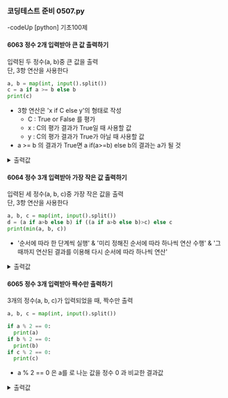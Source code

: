 ### 코딩테스트 준비 0507.py

-codeUp [python] 기초100제

#### 6063 정수 2개 입력받아 큰 값 출력하기
입력된 두 정수(a, b)중 큰 값을 출력<br>
단, 3항 연산을 사용한다
```py
a, b = map(int, input().split())
c = a if a >= b else b
print(c)
```
* 3항 연산은 'x if C else y'의 형태로 작성
  - C : True or False 를 평가
  - x : C의 평가 결과가 True일 때 사용할 값
  - y : C의 평가 결과가 True가 아닐 때 사용할 값
* a >= b 의 결과가 True면 a if(a>=b) else b의 결과는 a가 될 것
<details><summary>출력값</summary>
  입력값 : 5 10
  
  ```py
  10
  ```
  
  </details>

#### 6064 정수 3개 입력받아 가장 작은 값 출력하기
입력된 세 정수(a, b, c)중 가장 작은 값을 출력<br>
단, 3항 연산을 사용한다
```py
a, b, c = map(int, input().split())
d = (a if a>b else b) if ((a if a>b else b)>c) else c
print(min(a, b, c))
```
* '순서에 따라 한 단계씩 실행' & '미리 정해진 순서에 따라 하나씩 연산 수행' & '그 때까지 연산된 결과를 이용해 다시 순서에 따라 하나씩 연산'
<details><summary>출력값</summary>
  입력값 : 3 5 7
  
  ```py
  3
  ```
  
  </details>
  
#### 6065 정수 3개 입력받아 짝수만 출력하기
3개의 정수(a, b, c)가 입력되었을 때, 짝수만 출력
```py
a, b, c = map(int, input().split())

if a % 2 == 0:
  print(a)
if b % 2 == 0:
  print(b)
if c % 2 == 0:
  print(c)
```
* a % 2 == 0 은 a를 로 나눈 값을 정수 0 과 비교한 결과값
<details><summary>출력값</summary>
  입력값 : 1 2 3
  
  ```py
  2
  ```
  
  </details>

